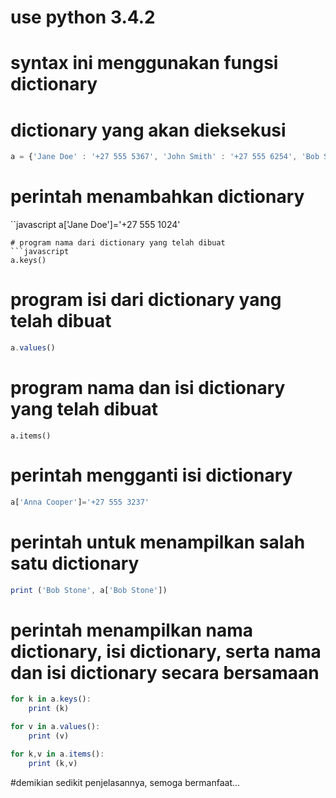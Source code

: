 # use python 3.4.2
# syntax ini menggunakan fungsi dictionary

# dictionary yang akan dieksekusi
```javascript
a = {'Jane Doe' : '+27 555 5367', 'John Smith' : '+27 555 6254', 'Bob Stone' : '+27 555 5689'}
```
# perintah menambahkan dictionary
``javascript
a['Jane Doe']='+27 555 1024'
```
# program nama dari dictionary yang telah dibuat
```javascript
a.keys()
```
# program isi dari dictionary yang telah dibuat
```javascript
a.values()
```
# program nama dan isi dictionary yang telah dibuat
```javascrip
a.items()
```
# perintah mengganti isi dictionary
```javascript
a['Anna Cooper']='+27 555 3237'
```
# perintah untuk menampilkan salah satu dictionary
```javascript
print ('Bob Stone', a['Bob Stone'])
```
# perintah menampilkan nama dictionary, isi dictionary, serta nama dan isi dictionary secara bersamaan
```javascript
for k in a.keys():
    print (k)

for v in a.values():
    print (v)

for k,v in a.items():
    print (k,v)
```

#demikian sedikit penjelasannya, semoga bermanfaat...
